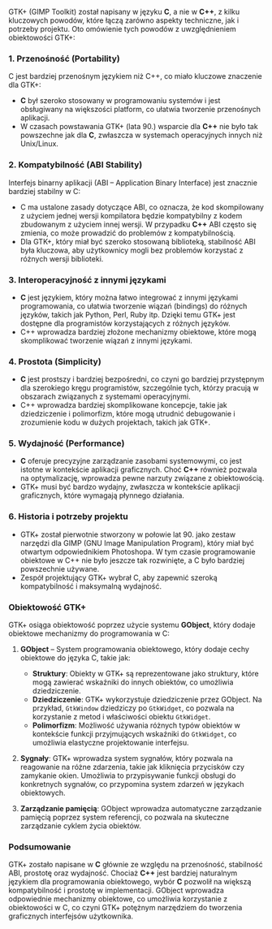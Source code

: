 GTK+ (GIMP Toolkit) został napisany w języku **C**, a nie w **C++**, z kilku kluczowych powodów, które łączą zarówno aspekty techniczne, jak i potrzeby projektu. Oto omówienie tych powodów z uwzględnieniem obiektowości GTK+:

### 1. **Przenośność (Portability)**
C jest bardziej przenośnym językiem niż C++, co miało kluczowe znaczenie dla GTK+:
- **C** był szeroko stosowany w programowaniu systemów i jest obsługiwany na większości platform, co ułatwia tworzenie przenośnych aplikacji.
- W czasach powstawania GTK+ (lata 90.) wsparcie dla **C++** nie było tak powszechne jak dla **C**, zwłaszcza w systemach operacyjnych innych niż Unix/Linux.

### 2. **Kompatybilność (ABI Stability)**
Interfejs binarny aplikacji (ABI – Application Binary Interface) jest znacznie bardziej stabilny w C:
- C ma ustalone zasady dotyczące ABI, co oznacza, że kod skompilowany z użyciem jednej wersji kompilatora będzie kompatybilny z kodem zbudowanym z użyciem innej wersji. W przypadku **C++** ABI często się zmienia, co może prowadzić do problemów z kompatybilnością.
- Dla GTK+, który miał być szeroko stosowaną biblioteką, stabilność ABI była kluczowa, aby użytkownicy mogli bez problemów korzystać z różnych wersji biblioteki.

### 3. **Interoperacyjność z innymi językami**
- **C** jest językiem, który można łatwo integrować z innymi językami programowania, co ułatwia tworzenie wiązań (bindings) do różnych języków, takich jak Python, Perl, Ruby itp. Dzięki temu GTK+ jest dostępne dla programistów korzystających z różnych języków.
- C++ wprowadza bardziej złożone mechanizmy obiektowe, które mogą skomplikować tworzenie wiązań z innymi językami.

### 4. **Prostota (Simplicity)**
- **C** jest prostszy i bardziej bezpośredni, co czyni go bardziej przystępnym dla szerokiego kręgu programistów, szczególnie tych, którzy pracują w obszarach związanych z systemami operacyjnymi.
- C++ wprowadza bardziej skomplikowane koncepcje, takie jak dziedziczenie i polimorfizm, które mogą utrudnić debugowanie i zrozumienie kodu w dużych projektach, takich jak GTK+.

### 5. **Wydajność (Performance)**
- **C** oferuje precyzyjne zarządzanie zasobami systemowymi, co jest istotne w kontekście aplikacji graficznych. Choć **C++** również pozwala na optymalizację, wprowadza pewne narzuty związane z obiektowością.
- GTK+ musi być bardzo wydajny, zwłaszcza w kontekście aplikacji graficznych, które wymagają płynnego działania.

### 6. **Historia i potrzeby projektu**
- GTK+ został pierwotnie stworzony w połowie lat 90. jako zestaw narzędzi dla GIMP (GNU Image Manipulation Program), który miał być otwartym odpowiednikiem Photoshopa. W tym czasie programowanie obiektowe w C++ nie było jeszcze tak rozwinięte, a C było bardziej powszechnie używane.
- Zespół projektujący GTK+ wybrał C, aby zapewnić szeroką kompatybilność i maksymalną wydajność.

### Obiektowość GTK+
GTK+ osiąga obiektowość poprzez użycie systemu **GObject**, który dodaje obiektowe mechanizmy do programowania w C:

1. **GObject** – System programowania obiektowego, który dodaje cechy obiektowe do języka C, takie jak:
   - **Struktury**: Obiekty w GTK+ są reprezentowane jako struktury, które mogą zawierać wskaźniki do innych obiektów, co umożliwia dziedziczenie.
   - **Dziedziczenie**: GTK+ wykorzystuje dziedziczenie przez GObject. Na przykład, `GtkWindow` dziedziczy po `GtkWidget`, co pozwala na korzystanie z metod i właściwości obiektu `GtkWidget`.
   - **Polimorfizm**: Możliwość używania różnych typów obiektów w kontekście funkcji przyjmujących wskaźniki do `GtkWidget`, co umożliwia elastyczne projektowanie interfejsu.

2. **Sygnały**: GTK+ wprowadza system sygnałów, który pozwala na reagowanie na różne zdarzenia, takie jak kliknięcia przycisków czy zamykanie okien. Umożliwia to przypisywanie funkcji obsługi do konkretnych sygnałów, co przypomina system zdarzeń w językach obiektowych.

3. **Zarządzanie pamięcią**: GObject wprowadza automatyczne zarządzanie pamięcią poprzez system referencji, co pozwala na skuteczne zarządzanie cyklem życia obiektów.

### Podsumowanie
GTK+ zostało napisane w **C** głównie ze względu na przenośność, stabilność ABI, prostotę oraz wydajność. Chociaż **C++** jest bardziej naturalnym językiem dla programowania obiektowego, wybór **C** pozwolił na większą kompatybilność i prostotę w implementacji. GObject wprowadza odpowiednie mechanizmy obiektowe, co umożliwia korzystanie z obiektowości w C, co czyni GTK+ potężnym narzędziem do tworzenia graficznych interfejsów użytkownika.
